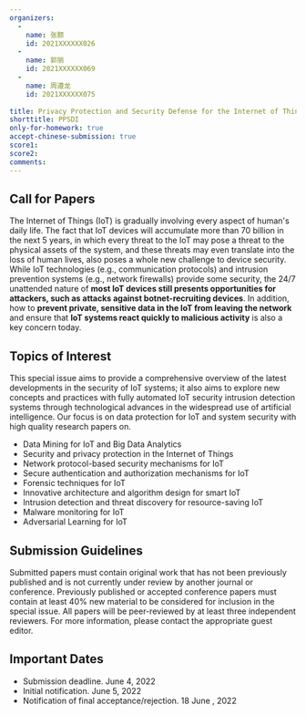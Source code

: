 ```yaml
---
organizers:
  -
    name: 张颢
    id: 2021XXXXXX026
  -
    name: 郭丽
    id: 2021XXXXXX069
  -
    name: 周遵龙
    id: 2021XXXXXX075
    
title: Privacy Protection and Security Defense for the Internet of Things
shorttitle: PPSDI
only-for-homework: true
accept-chinese-submission: true
score1: 
score2: 
comments: 
---
```


## Call for Papers 

The Internet of Things (IoT) is gradually involving every aspect of human's daily life. The fact that IoT devices will accumulate more than 70 billion in the next 5 years, in which every threat to the IoT may pose a threat to the physical assets of the system, and these threats may even translate into the loss of human lives, also poses a whole new challenge to device security. While IoT technologies (e.g., communication protocols) and intrusion prevention systems (e.g., network firewalls) provide some security, the 24/7 unattended nature of **most IoT devices still presents opportunities for attackers, such as attacks against botnet-recruiting devices**. In addition, how to **prevent private, sensitive data in the IoT from leaving the network** and ensure that **IoT systems react quickly to malicious activity** is also a key concern today.

## Topics of Interest

This special issue aims to provide a comprehensive overview of the latest developments in the security of IoT systems; it also aims to explore new concepts and practices with fully automated IoT security intrusion detection systems through technological advances in the widespread use of artificial intelligence. Our focus is on data protection for IoT and system security with high quality research papers on.



- Data Mining for IoT and Big Data Analytics
- Security and privacy protection in the Internet of Things
- Network protocol-based security mechanisms for IoT
- Secure authentication and authorization mechanisms for IoT
- Forensic techniques for IoT
- Innovative architecture and algorithm design for smart IoT
- Intrusion detection and threat discovery for resource-saving IoT
- Malware monitoring for IoT
- Adversarial Learning for IoT



## Submission Guidelines

Submitted papers must contain original work that has not been previously published and is not currently under review by another journal or conference. Previously published or accepted conference papers must contain at least 40% new material to be considered for inclusion in the special issue.
All papers will be peer-reviewed by at least three independent reviewers. For more information, please contact the appropriate guest editor.

## Important Dates

- Submission deadline. June 4, 2022
- Initial notification. June 5, 2022
- Notification of final acceptance/rejection. 18 June , 2022


